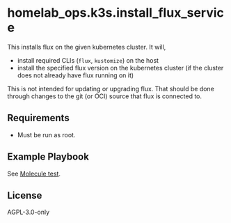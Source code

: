 homelab_ops.k3s.install_flux_service
====================================

This installs flux on the given kubernetes cluster. It will,
- install required CLIs (`flux`, `kustomize`) on the host
- install the specified flux version on the kubernetes cluster (if the cluster does not already have flux running on it)

This is not intended for updating or upgrading flux. That should be done through changes to the git (or OCI) source that flux is connected to.

Requirements
------------

- Must be run as root.

Example Playbook
----------------

See [Molecule test](../../molecule/default/converge.yml).

License
-------

AGPL-3.0-only
